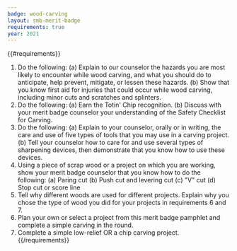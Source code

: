 ```yaml
---
badge: wood-carving
layout: smb-merit-badge
requirements: true
year: 2021
---
```


{{#requirements}}
1. Do the following:
    (a) Explain to our counselor the hazards you are most likely to encounter while wood carving, and what you should do to anticipate, help prevent, mitigate, or lessen these hazards.
    (b) Show that you know first aid for injuries that could occur while wood carving, including minor cuts and scratches and splinters.
2. Do the following:
    (a) Earn the Totin' Chip recognition.
    (b) Discuss with your merit badge counselor your understanding of the Safety Checklist for Carving.
3. Do the following:
    (a) Explain to your counselor, orally or in writing, the care and use of five types of tools that you may use in a carving project.
    (b) Tell your counselor how to care for and use several types of sharpening devices, then demonstrate that you know how to use these devices.
4. Using a piece of scrap wood or a project on which you are working, show your merit badge counselor that you know how to do the following:
    (a) Paring cut
    (b) Push cut and levering cut
    (c) "V" cut
    (d) Stop cut or score line
5. Tell why different woods are used for different projects. Explain why you chose the type of wood you did for your projects in requirements 6 and 7.
6. Plan your own or select a project from this merit badge pamphlet and complete a simple carving in the round.
7. Complete a simple low-relief OR a chip carving project.
{{/requirements}}
